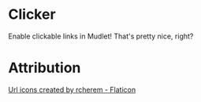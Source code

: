 # Clicker

Enable clickable links in Mudlet! That's pretty nice, right?

# Attribution

[Url icons created by rcherem - Flaticon](https://www.flaticon.com/free-icons/url)
